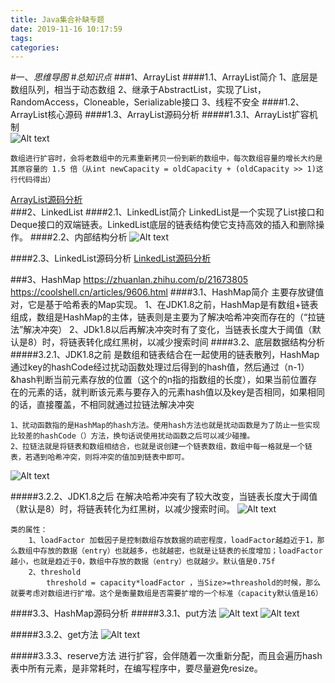 ```yaml
---
title: Java集合补缺专题
date: 2019-11-16 10:17:59
tags: 
categories: 
---
```

#一、*思维导图*
#*总知识点*
###1、ArrayList
####1.1、ArrayList简介
	1、底层是数组队列，相当于动态数组
	2、继承于AbstractList，实现了List，RandomAccess，Cloneable，Serializable接口
	3、线程不安全
####1.2、ArrayList核心源码
####1.3、ArrayList源码分析
#####1.3.1、ArrayList扩容机制	
![Alt text](./1560848983603.png)
	
	数组进行扩容时，会将老数组中的元素重新拷贝一份到新的数组中，每次数组容量的增长大约是其原容量的 1.5 倍（从int newCapacity = oldCapacity + (oldCapacity >> 1)这行代码得出）

[ArrayList源码分析](https://my.oschina.net/90888/blog/1625416)	
###2、LinkedList
####2.1、LinkedList简介
	LinkedList是一个实现了List接口和Deque接口的双端链表。LinkedList底层的链表结构使它支持高效的插入和删除操作。
####2.2、内部结构分析
![Alt text](./1560851419264.png)

####2.3、LinkedList源码分析
[LinkedList源码分析](https://snailclimb.gitee.io/javaguide/#/./java/collection/LinkedList)

###3、HashMap
https://zhuanlan.zhihu.com/p/21673805
https://coolshell.cn/articles/9606.html
####3.1、HashMap简介
	主要存放键值对，它是基于哈希表的Map实现。
	1、在JDK1.8之前，HashMap是有数组+链表组成，数组是HashMap的主体，链表则是主要为了解决哈希冲突而存在的（“拉链法”解决冲突）
	2、JDk1.8以后再解决冲突时有了变化，当链表长度大于阈值（默认是8）时，将链表转化成红黑树，以减少搜索时间	
####3.2、底层数据结构分析
#####3.2.1、JDK1.8之前
	是数组和链表结合在一起使用的链表散列，HashMap通过key的hashCode经过扰动函数处理过后得到的hash值，然后通过（n-1）&hash判断当前元素存放的位置（这个的n指的指数组的长度），如果当前位置存在的元素的话，就判断该元素与要存入的元素hash值以及key是否相同，如果相同的话，直接覆盖，不相同就通过拉链法解决冲突
	
	1、扰动函数指的是HashMap的hash方法。使用hash方法也就是扰动函数是为了防止一些实现比较差的hashCode（）方法，换句话说使用扰动函数之后可以减少碰撞。
	2、拉链法就是将链表和数组相结合，也就是说创建一个链表数组，数组中每一格就是一个链表，若遇到哈希冲突，则将冲突的值加到链表中即可。
![Alt text](./1560911316294.png)

#####3.2.2、JDK1.8之后
	在解决哈希冲突有了较大改变，当链表长度大于阈值（默认是8）时，将链表转化为红黑树，以减少搜索时间。
![Alt text](./1560911440254.png)

	类的属性：
		1、loadFactor 加载因子是控制数组存放数据的疏密程度，loadFactor越趋近于1，那么数组中存放的数据（entry）也就越多，也就越密，也就是让链表的长度增加；loadFactor越小，也就是趋近于0，数组中存放的数据（entry）也就越少。默认值是0.75f
		2、threshold
			threshold = capacity*loadFactor ，当Size>=threashold的时候，那么就要考虑对数组进行扩增。这个是衡量数组是否需要扩增的一个标准（capacity默认值是16）

####3.3、HashMap源码分析
#####3.3.1、put方法
![Alt text](./1560912780676.png)
![Alt text](./1560912832626.png)

#####3.3.2、get方法
![Alt text](./1560912856988.png)

#####3.3.3、reserve方法
	进行扩容，会伴随着一次重新分配，而且会遍历hash表中所有元素，是非常耗时，在编写程序中，要尽量避免resize。
